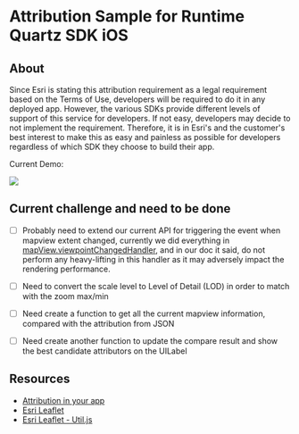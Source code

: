 # Attribution Sample for Runtime Quartz SDK iOS 

## About

Since Esri is stating this attribution requirement as a legal requirement based on the Terms of Use, developers will be required to do it in any deployed app. However, the various SDKs provide different levels of support of this service for developers. If not easy, developers may decide to not implement the requirement. Therefore, it is in Esri's and the customer's best interest to make this as easy and painless as possible for developers regardless of which SDK they choose to build their app. 


Current Demo:

![](https://media.giphy.com/media/xYf9bp9wcJYFa/giphy.gif)

## Current challenge and need to be done

- [ ] Probably need to extend our current API for triggering the event when mapview extent changed, currently we did everything in [mapView.viewpointChangedHandler](https://developers.arcgis.com/ios/beta/api-reference/interface_a_g_s_map_view.html#a60cb3ce397fbb676e8906a0a0e574a8b), and in our doc it said, do not perform any heavy-lifting in this handler as it may adversely impact the rendering performance. 

- [ ] Need to convert the scale level to Level of Detail (LOD) in order to match with the zoom max/min 
- [ ] Need create a function to get all the current mapview information, compared with the attribution from JSON 
- [ ] Need create another function to update the compare result and show the best candidate attributors on the UILabel

## Resources

* [Attribution in your app](https://developers.arcgis.com/terms/attribution/)
* [Esri Leaflet](https://github.com/Esri/esri-leaflet)
* [Esri Leaflet - Util.js](https://github.com/Esri/esri-leaflet/blob/62b348210eb68012fe82b2bf2b1953b360f1553f/src/Util.js)




